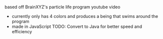 based off BrainXYZ's particle life program youtube video
- currently only has 4 colors and produces a being that swims around the program
- made in JavaScript
TODO: Convert to Java for better speed and efficiency
